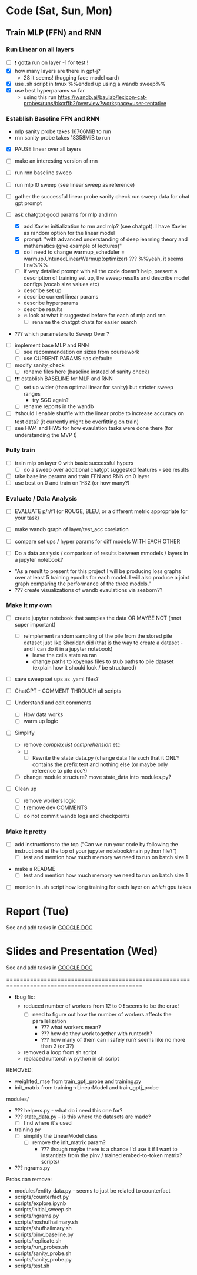 # Code (Sat, Sun, Mon)

## Train MLP (FFN) and RNN

### Run Linear on all layers
- [ ] ❗️ gotta run on layer -1 for test !
- [X] how many layers are there in gpt-j?
  - 28 it seems! (hugging face model card)
- [X] use .sh script in tmux %%ended up using a wandb sweep%%
- [X] use best hyperparams so far
  - using this run https://wandb.ai/baulab/lexicon-cat-probes/runs/bkcrffb2/overview?workspace=user-tentative

### Establish Baseline FFN and RNN

- mlp sanity probe takes 16706MiB to run
- rnn sanity probe takes 18358MiB to run

- [X] PAUSE linear over all layers

- [ ] make an interesting version of rnn
- [ ] run rnn baseline sweep

- [ ] run mlp l0 sweep (see linear sweep as reference)

- [ ] gather the successful linear probe sanity check run sweep data for chat gpt prompt
- [ ] ask chatgtpt good params for mlp and rnn
  - [X] add Xavier initialization to rnn and mlp? (see chatgpt). I have Xavier as random option for the linear model
  - [X] prompt: "with advanced understanding of deep learning theory and mathematics (give example of lectures)"
  - [X]  do I need to change warmup_scheduler = warmup.UntunedLinearWarmup(optimizer) ??? %%yeah, it seems fine%%%
  - [ ] if very detailed prompt with all the code doesn't help, present a description of training set up, the sweep results and describe model configs (vocab size values etc)
  - describe set up
  - describe current linear params
  - describe hyperparams
  - describe results
  - 🔥 look at what it suggested before for each of mlp and rnn
    -  [ ] rename the chatgpt chats for easier search
- ??? which parameters to Sweep Over ?
- [ ] implement base MLP and RNN
  - [ ] see recommendation on sizes from coursework
  - [ ] use CURRENT PARAMS ::as default::
- [ ] modify sanity_check
  - [ ] rename files here (baseline instead of sanity check)
- [ ] ❗️❗️❗️ establish BASELINE for MLP and RNN 
  - [ ] set up wider (than optimal linear for sanity) but stricter sweep ranges
    - try SGD again?
  - [ ] rename reports in the wandb
  
- [ ] ❓should I enable shuffle with the linear probe to increase accuracy on test data? (it currently might be overfitting on train)
- [ ] see HW4 and HW5 for how evaulation tasks were done there (for understanding the MVP !)

### Fully train 
- [ ] train mlp on layer 0 with basic successful hypers
  - [ ] do a sweep over additional chatgpt suggested features - see results

- [ ] take baseline params and train FFN and RNN on 0 layer
- [ ] use best on 0 and train on 1-32 (or how many?)
  
### Evaluate / Data Analysis
- [ ] EVALUATE p/r/f1 (or ROUGE, BLEU, or a different metric appropriate for your task)
- [ ] make wandb graph of layer/test_acc corelation
- [ ]  compare set ups  / hyper params for diff models WITH EACH OTHER

- [ ] Do a data analysis / compariosn of results between mmodels / layers in a jupyter notebook?
- "As a result to present for this project I will be producing loss graphs over at least 5 training epochs for each model. I will also produce a joint graph comparing the performance of the three models."
- ??? create visualizations of wandb evaulations via seaborn??

### Make it my own
- [ ] create jupyter notebook that samples the data OR MAYBE NOT (nnot super important)
  - [ ] reimplement random sampling of the pile from the stored pile dataset just like Sheridan did (that is the way to create a dataset - and I can do it in a jupyter notebook)
    - leave the cells state as ran
    - change paths to koyenas files to stub paths to pile dataset (explain how it should look / be structured)

- [ ] save sweep set ups as .yaml files?

- [ ] ChatGPT - COMMENT THROUGH all scripts
- [ ] Understand and edit comments  
  - [ ] How data works
  - [ ] warm up logic
- [ ] Simplify 
  - [ ] remove _complex list comprehension_ etc
  - [ ] - [ ] Rewrite the state_data.py (change data file such that it ONLY contains the prefix text and nothing else (or maybe only reference to pile doc?)
  - [ ] change module structure? move state_data into modules.py?
- [ ] Clean up
  - [ ] remove workers logic
  - [ ] ❗️ remove dev COMMENTS
  - [ ] do not commit wandb logs and checkpoints

### Make it pretty
- [ ] add instructions to the top ("Can we run your code by following the instructions at the top of your jupyter notebook/main python file?")
  - [ ] test and mention how much memory we need to run on batch size 1
- make a README
  - [ ] test and mention how much memory we need to run on batch size 1
- [ ] mention in .sh script how long training for each layer on _which_ gpu takes


# Report (Tue)

See and add tasks in [GOOGLE DOC](https://docs.google.com/document/d/1LhdHEw8qLpkogLPIaymseeDFDyasFhjjpoe7gth0tm8/edit)


# Slides and Presentation (Wed)
See and add tasks in [GOOGLE DOC](https://docs.google.com/document/d/1HG5AE1hmcunyZuqOT6LRYiIyh_MSzpA-xpxxt5fgX3E/edit)


==============================================================================================

- ❗️bug fix:
  - reduced number of workers from 12 to 0 ❗️ seems to be the crux! 
      - [ ] need to figure out how the number of workers affects the parallelization
        - ??? what workers mean?
        - ??? how do they work together with runtorch?
        - ??? how many of them can i safely run? seems like no more than 2 (or 3?)
  - removed a loop from sh script
  - replaced runtorch w python in sh script

REMOVED:
- weighted_mse from train_gptj_probe and training.py
- init_matrix from training->LinearModel and train_gptj_probe


modules/
- ??? helpers.py - what do i need this one for?
- ??? state_data.py - is this where the datasets are made?
  - [ ] find where it's used
- training.py
  - [ ] simplify the LinearModel class
    - [ ] remove the init_matrix param?
      - ??? though maybe there is a chance I'd use it if I want to instantiate from the pinv / trained embed-to-token matrix?
scripts/
- ??? ngrams.py

Probs can remove:
- modules/entity_data.py - seems to just be related to counterfact
- scripts/counterfact.py
- scripts/explore.ipynb
- scripts/initial_sweep.sh
- scripts/ngrams.py
- scripts/noshufhailmary.sh
- scripts/shufhailmary.sh
- scripts/pinv_baseline.py
- scripts/replicate.sh
- scripts/run_probes.sh
- scripts/sanity_probe.sh
- scripts/sanity_probe.py
- scripts/test.sh